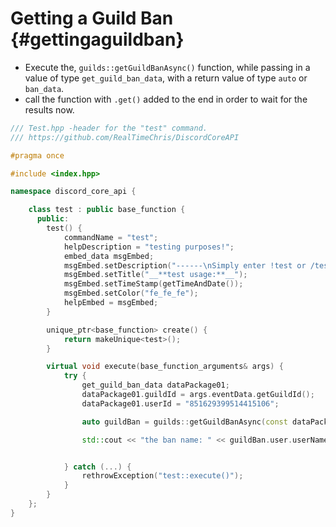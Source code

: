 Getting a Guild Ban {#gettingaguildban}
============
- Execute the, `guilds::getGuildBanAsync()` function, while passing in a value of type `get_guild_ban_data`, with a return value of type `auto` or `ban_data`.
- call the function with `.get()` added to the end in order to wait for the results now.

```cpp
/// Test.hpp -header for the "test" command.
/// https://github.com/RealTimeChris/DiscordCoreAPI

#pragma once

#include <index.hpp>

namespace discord_core_api {

	class test : public base_function {
	  public:
		test() {
			commandName = "test";
			helpDescription = "testing purposes!";
			embed_data msgEmbed;
			msgEmbed.setDescription("------\nSimply enter !test or /test!\n------");
			msgEmbed.setTitle("__**test usage:**__");
			msgEmbed.setTimeStamp(getTimeAndDate());
			msgEmbed.setColor("fe_fe_fe");
			helpEmbed = msgEmbed;
		}

		unique_ptr<base_function> create() {
			return makeUnique<test>();
		}

		virtual void execute(base_function_arguments& args) {
			try {
				get_guild_ban_data dataPackage01;
				dataPackage01.guildId = args.eventData.getGuildId();
				dataPackage01.userId = "851629399514415106";

				auto guildBan = guilds::getGuildBanAsync(const dataPackage01).get();

				std::cout << "the ban name: " << guildBan.user.userName << std::endl;


			} catch (...) {
				rethrowException("test::execute()");
			}
		}
	};
}
```
